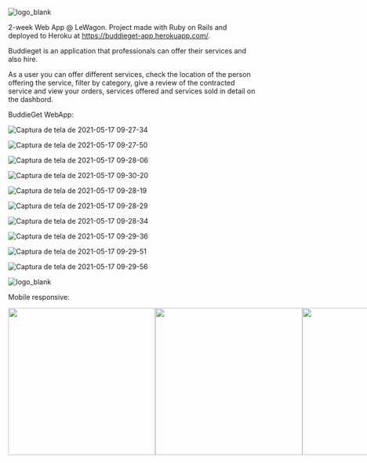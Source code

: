 
![logo_blank](https://user-images.githubusercontent.com/61168030/118502093-c2707e00-b6ff-11eb-9b6b-20e1d9c0b9f8.png)

2-week Web App @ LeWagon.   Project made with Ruby on Rails and deployed to Heroku at https://buddieget-app.herokuapp.com/.

Buddieget is an application that professionals can offer their services and also hire.

As a user you can offer different services, check the location of the person offering the service, filter by category, give a review of the contracted service and view your orders, services offered and services sold in detail on the dashbord.

BuddieGet WebApp:

![Captura de tela de 2021-05-17 09-27-34](https://user-images.githubusercontent.com/61168030/118501747-6f96c680-b6ff-11eb-84ca-ce5ad9fd0360.png)

![Captura de tela de 2021-05-17 09-27-50](https://user-images.githubusercontent.com/61168030/118501755-70c7f380-b6ff-11eb-8bb8-ffa7cfedd536.png)

![Captura de tela de 2021-05-17 09-28-06](https://user-images.githubusercontent.com/61168030/118501758-71608a00-b6ff-11eb-899e-c2000675e242.png)

![Captura de tela de 2021-05-17 09-30-20](https://user-images.githubusercontent.com/61168030/118501784-74f41100-b6ff-11eb-8abd-fcb4878726d5.png)

![Captura de tela de 2021-05-17 09-28-19](https://user-images.githubusercontent.com/61168030/118501761-71f92080-b6ff-11eb-89c4-f46f6b79b0d5.png)

![Captura de tela de 2021-05-17 09-28-29](https://user-images.githubusercontent.com/61168030/118501766-7291b700-b6ff-11eb-83d7-e127e9f90c6f.png)

![Captura de tela de 2021-05-17 09-28-34](https://user-images.githubusercontent.com/61168030/118501770-7291b700-b6ff-11eb-8f41-5a3dfbaa71b0.png)

![Captura de tela de 2021-05-17 09-29-36](https://user-images.githubusercontent.com/61168030/118501774-732a4d80-b6ff-11eb-8b76-b80d0115dd15.png)

![Captura de tela de 2021-05-17 09-29-51](https://user-images.githubusercontent.com/61168030/118501777-745b7a80-b6ff-11eb-965c-0ba424c82987.png)

![Captura de tela de 2021-05-17 09-29-56](https://user-images.githubusercontent.com/61168030/118501780-74f41100-b6ff-11eb-80ee-9ee64eb85e9a.png)


![logo_blank](https://user-images.githubusercontent.com/61168030/118502093-c2707e00-b6ff-11eb-9b6b-20e1d9c0b9f8.png)

Mobile responsive:

<div style="display:flex; margin: 0 auto;">
  <img src="https://user-images.githubusercontent.com/61168030/118503009-9d303f80-b700-11eb-98f3-1c604f780f16.jpg" width="300">  
  <img src="https://user-images.githubusercontent.com/61168030/118503014-9e616c80-b700-11eb-8e20-80a50c7b09d6.jpg" width="300">  
  <img src="https://user-images.githubusercontent.com/61168030/118503019-9f929980-b700-11eb-83ed-f7c70c41414b.jpg" width="300">
  <img src="https://user-images.githubusercontent.com/61168030/118503023-a02b3000-b700-11eb-979e-1624fe261c03.jpg" width="300">
   <img src="https://user-images.githubusercontent.com/61168030/118503031-a1f4f380-b700-11eb-9745-daf33c5a437e.jpg" width="300">
  <img src="https://user-images.githubusercontent.com/61168030/118503027-a0c3c680-b700-11eb-8b5d-87d0b975af27.jpg" width="300">
</div>
